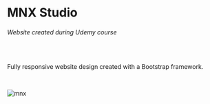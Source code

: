 # MNX Studio
<h6>Website created during Udemy course</h6>

<br>

Fully responsive website design created with a Bootstrap framework.

<br>

![mnx](https://user-images.githubusercontent.com/93217370/162733450-763d7e1e-90b3-4732-8eb6-d609b464a5b9.gif)
